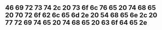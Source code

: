## 46 69 72 73 74 2c 20 73 6f 6c 76 65 20 74 68 65 20 70 72 6f 62 6c 65 6d 2e 20 54 68 65 6e 2c 20 77 72 69 74 65 20 74 68 65 20 63 6f 64 65 2e
